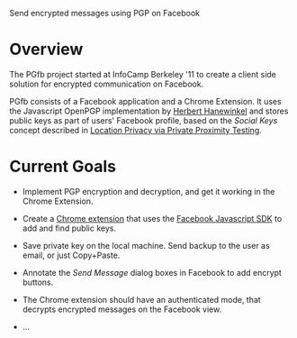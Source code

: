 Send encrypted messages using PGP on Facebook

# Overview

The PGfb project started at InfoCamp Berkeley '11 to create a client side solution for encrypted communication on Facebook. 

PGfb consists of a Facebook application and a Chrome Extension. It uses the Javascript OpenPGP implementation by [Herbert Hanewinkel](http://www.hanewin.net/encrypt/) and stores public keys as part of users' Facebook profile, based on the *Social Keys* concept described in [Location Privacy via Private Proximity Testing](http://crypto.stanford.edu/~dabo/pubs/papers/locpriv.pdf).

# Current Goals

* Implement PGP encryption and decryption, and get it working in the Chrome Extension.

* Create a [Chrome extension](chromex) that uses the [Facebook Javascript SDK](http://developers.facebook.com/docs/reference/javascript/) to add and find public keys. 

* Save private key on the local machine. Send backup to the user as email, or just Copy+Paste.

* Annotate the *Send Message* dialog boxes in Facebook to add encrypt buttons. 

* The Chrome extension should have an authenticated mode, that decrypts encrypted messages on the Facebook view.

* ...
 
